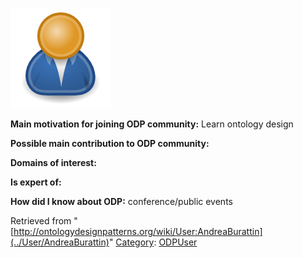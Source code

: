[![Image:ODPUser.png](../images/a/a6/ODPUser.png)](../Image/ODPUser.png "Image:ODPUser.png")




  





__Main motivation for joining ODP community:__ Learn ontology design


__Possible main contribution to ODP community:__


__Domains of interest:__


  



__Is expert of:__


  

__How did I know about ODP:__ conference/public events






Retrieved from "[http://ontologydesignpatterns.org/wiki/User:AndreaBurattin](../User/AndreaBurattin)"
 [Category](http://ontologydesignpatterns.org/wiki/Special:Categories "Special:Categories"): [ODPUser](../Category/ODPUser "Category:ODPUser")